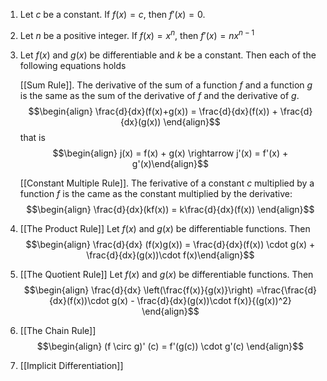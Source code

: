 1) Let $c$ be a constant. If $f(x) = c$, then $f'(x)=0$.
2) Let $n$ be a positive integer. If $f(x) = x^n$, then $f'(x) = nx^{n-1}$
3) Let $f(x)$ and $g(x)$ be differentiable and $k$ be a constant. Then each of the following equations holds

	[[Sum Rule]]. The derivative of the sum of a function $f$ and a function $g$ is the same as the sum of the derivative of $f$ and the derivative of $g$.
	$$\begin{align} \frac{d}{dx}(f(x)+g(x)) = \frac{d}{dx}(f(x)) + \frac{d}{dx}(g(x)) \end{align}$$
	that is $$\begin{align} j(x) = f(x) + g(x) \rightarrow j'(x) = f'(x) + g'(x)\end{align}$$
	
	[[Constant Multiple Rule]]. The ferivative of a constant $c$ multiplied by a function $f$ is the came as the constant multiplied by the derivative:
	$$\begin{align} \frac{d}{dx}(kf(x)) = k\frac{d}{dx}(f(x)) \end{align}$$
4) [[The Product Rule]] Let $f(x)$ and $g(x)$ be differentiable functions. Then $$\begin{align} \frac{d}{dx} (f(x)g(x)) = \frac{d}{dx}(f(x)) \cdot g(x) + \frac{d}{dx}(g(x))\cdot f(x)\end{align}$$
5) [[The Quotient Rule]] Let $f(x)$ and $g(x)$ be differentiable functions. Then $$\begin{align} \frac{d}{dx} \left(\frac{f(x)}{g(x)}\right) =\frac{\frac{d}{dx}(f(x))\cdot g(x) - \frac{d}{dx}(g(x))\cdot f(x)}{(g(x))^2} \end{align}$$
6) [[The Chain Rule]] $$\begin{align} (f \circ g)' (c) = f'(g(c)) \cdot g'(c) \end{align}$$
7) [[Implicit Differentiation]] 